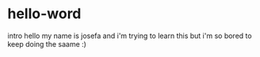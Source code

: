 # hello-word
intro
hello my name is josefa and i'm trying to learn this but i'm so bored to keep doing the saame :)
